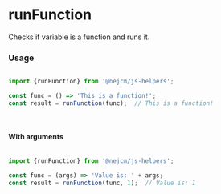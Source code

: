 
# runFunction

<p>
  Checks if variable is a function and runs it.
</p>

### Usage

```js

import {runFunction} from '@nejcm/js-helpers';

const func = () => 'This is a function!';
const result = runFunction(func);  // This is a function!

```
<br />

#### With arguments

```js

import {runFunction} from '@nejcm/js-helpers';

const func = (args) => 'Value is: ' + args;
const result = runFunction(func, 1);  // Value is: 1

```